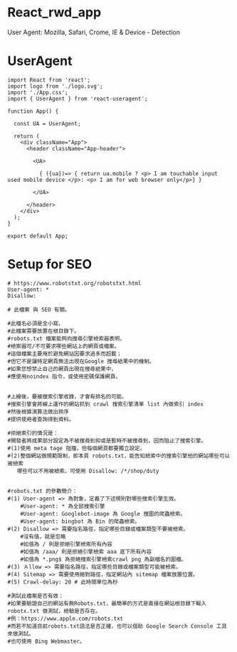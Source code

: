 # React_rwd_app
User Agent: Mozilla, Safari, Crome, IE &amp; Device - Detection


# UserAgent

    import React from 'react';
    import logo from './logo.svg';
    import './App.css';
    import { UserAgent } from 'react-useragent';

    function App() {

      const UA = UserAgent;

      return (
        <div className="App">
          <header className="App-header">

            <UA>

              { ({ua})=> { return ua.mobile ? <p> I am touchable input used mobile device </p>: <p> I am for web browser only</p>} }

            </UA>

          </header>
        </div>
      );
    }

    export default App;

# Setup for SEO

    # https://www.robotstxt.org/robotstxt.html
    User-agent: *
    Disallow:

    # 此檔案 與 SEO 有關。

    #此檔名必須是全小寫。
    #此檔案需要放置在根目錄下。
    #robots.txt 檔案能夠向搜尋引擎檢索器表明，
    #檢索器可/不可要求哪些網站上的網頁或檔案。 
    #這個檔案主要用於避免網站因要求過多而超載；
    #但它不是讓特定網頁無法出現在Google 搜尋結果中的機制。 
    #如果您想禁止自己的網頁出現在搜尋結果中，
    #應使用noindex 指令，或使用密碼保護網頁。


    #上線後，要被搜索引擎收錄，才會有排名的可能。
    #搜索引擎會將線上運作的網站抓到 crawl 搜索引擎清單 list 內做索引 index
    #然後根據演算法做出排序
    #提供使用者查詢得到資料。

    #拒絕索引的情況是：
    #開發者將成果部分設定為不被搜尋到抑或是暫時不被搜尋到，因而阻止了搜索引擎。
    #(1)使用 meta tage 阻擋，但每個網頁都要獨立設定。
    #(2)整個網站做規範限制，即本頁 robots.txt，能告知檢索中的搜索引擎他的網站哪些可以被檢索
       哪些可以不用被檢索。可使用 Disallow: /*/shop/duty


    #robots.txt 的參數簡介：
    #(1) User-agent => 為對象，定義了下述規則對哪些搜索引擎生效。
        #User-agent: * 為全部搜索引擎
        #User-agent: Googlebot-image 為 Google 搜圖的爬蟲檢索。
        #User-agent: bingbot 為 Bin 的爬蟲檢索。
    #(2) Disallow => 需要指名路徑，指定哪些目錄或檔案類型不要被檢索。
        #沒有值，就是忽略
        #如值為 / 則是拒絕引擎檢索所有內容
        #如值為 /aaa/ 則是拒絕引擎檢索 aaa 底下所有內容
        #如值為 *.png$ 為拒絕搜索引擎檢索crawl png 為副檔名的圖檔。
    #(3) Ａllow => 需要指名路徑，指定哪些目錄或檔案類型可能被檢索。
    #(4) Sitemap => 需要使用絕對路徑，指定網站內 sitemap 檔案放置位置。
    #(5) Crawl-delay: 20 # 此時間單位為秒

    #測試此檔案是否有效：
    #如果要驗證自己的網站有無Robots.txt，最簡單的方式是直接在網站根目錄下輸入 robotx.txt 做測試，檢驗是否存在。
    #例：https://www.apple.com/robots.txt
    #而若不知道目前robots.txt語法是否正確，也可以借助 Google Search Console 工具來做測試。
    #也可使用 Bing Webmaster。
